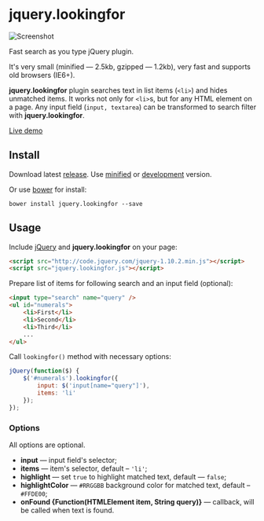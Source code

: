 jquery.lookingfor
=================

![Screenshot](https://rawgithub.com/albburtsev/jquery.lookingfor/master/screenshots/highlight.png)

Fast search as you type jQuery plugin.

It's very small (minified — 2.5kb, gzipped — 1.2kb), very fast and supports old browsers (IE6+).

__jquery.lookingfor__ plugin searches text in list items (```<li>```) and hides unmatched items.
It works not only for `<li>`s, but for any HTML element on a page.
Any input field (```input, textarea```) can be transformed to search filter with __jquery.lookingfor__.

[Live demo](http://albburtsev.github.io/jquery.lookingfor/)

## Install

Download latest [release](https://github.com/albburtsev/jquery.lookingfor/releases).
Use [minified](https://github.com/albburtsev/jquery.lookingfor/blob/master/jquery.lookingfor.min.js)
or [development](https://github.com/albburtsev/jquery.lookingfor/blob/master/jquery.lookingfor.js) version.

Or use [bower](http://bower.io/) for install:

```
bower install jquery.lookingfor --save
```

## Usage

Include [jQuery](http://jquery.com) and __jquery.lookingfor__ on your page:

```html
<script src="http://code.jquery.com/jquery-1.10.2.min.js"></script>
<script src="jquery.lookingfor.js"></script>
```

Prepare list of items for following search and an input field (optional):

```html
<input type="search" name="query" />
<ul id="numerals">
	<li>First</li>
	<li>Second</li>
	<li>Third</li>
	...
</ul>
```

Call ```lookingfor()``` method with necessary options:

```js
jQuery(function($) {
	$('#numerals').lookingfor({
		input: $('input[name="query"]'),
		items: 'li'
	});
});
```

### Options

All options are optional.

 * __input__ — input field's selector;
 * __items__ — item's selector, default – ```'li'```;
 * __highlight__ — set ```true``` to highlight matched text, default — ```false```;
 * __highlightColor__ — ```#RRGGBB``` background color for matched text, default – ```#FFDE00```;
 * __onFound {Function(HTMLElement item, String query)}__ — callback, will be called when text is found.
